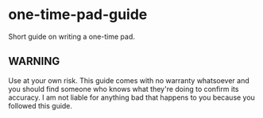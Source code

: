 # one-time-pad-guide
Short guide on writing a one-time pad.

## WARNING
Use at your own risk. This guide comes with no warranty whatsoever and you should find someone who knows what they're doing to confirm its accuracy. I am not liable for anything bad that happens to you because you followed this guide.
